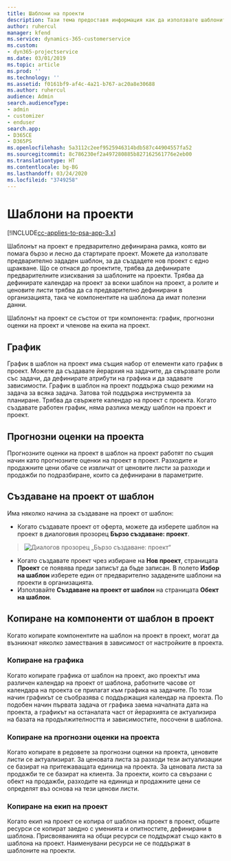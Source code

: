```yaml
---
title: Шаблони на проекти
description: Тази тема предоставя информация как да използвате шаблоните за проекти за бърза настройка на проекти.
author: ruhercul
manager: kfend
ms.service: dynamics-365-customerservice
ms.custom:
- dyn365-projectservice
ms.date: 03/01/2019
ms.topic: article
ms.prod: ''
ms.technology: ''
ms.assetid: f0161bf9-af4c-4a21-b767-ac20a8e30688
ms.author: ruhercul
audience: Admin
search.audienceType:
- admin
- customizer
- enduser
search.app:
- D365CE
- D365PS
ms.openlocfilehash: 5a3112c2eef9525946314bdb587c44904557fa52
ms.sourcegitcommit: 8c786230ef2a497280885b827162561776e2eb00
ms.translationtype: HT
ms.contentlocale: bg-BG
ms.lasthandoff: 03/24/2020
ms.locfileid: "3749258"
---
```

# <a name="project-templates"></a>Шаблони на проекти 

[!INCLUDE[cc-applies-to-psa-app-3.x](../includes/cc-applies-to-psa-app-3x.md)]

Шаблонът на проект е предварително дефинирана рамка, която ви помага бързо и лесно да стартирате проект. Можете да използвате предварително зададен шаблон, за да създадете нов проект с едно щракване. Що се отнася до проектите, трябва да дефинирате предварителните изисквания за шаблоните на проекти. Трябва да дефинирате календар на проект за всеки шаблон на проект, а ролите и ценовите листи трябва да са предварително дефинирани в организацията, така че компонентите на шаблона да имат полезни данни.

Шаблонът на проект се състои от три компонента: график, прогнозни оценки на проект и членове на екипа на проект.

## <a name="schedule"></a>График

График в шаблон на проект има същия набор от елементи като график в проект. Можете да създавате йерархия на задачите, да свързвате роли със задачи, да дефинирате атрибути на графика и да задавате зависимости. График в шаблон на проект поддържа също режими на задача за всяка задача. Затова той поддържа инструмента за планиране. Трябва да свържете календар на проект с проекта. Когато създавате работен график, няма разлика между шаблон на проект и проект.

## <a name="project-estimates"></a>Прогнозни оценки на проекта

Прогнозните оценки на проект в шаблон на проект работят по същия начин като прогнозните оценки на проект в проект. Разходите и продажните цени обаче се извличат от ценовите листи за разходи и продажби по подразбиране, които са дефинирани в параметрите.

## <a name="creating-a-project-from-a-template"></a>Създаване на проект от шаблон
 
Има няколко начина за създаване на проект от шаблон:

- Когато създавате проект от оферта, можете да изберете шаблон на проект в диалоговия прозорец **Бързо създаване: проект**.

> ![Диалогов прозорец „Бързо създаване: проект“](media/project-11.png)

- Когато създавате проект чрез избиране на **Нов проект**, страницата **Проект** се появява преди записът да бъде записан. В полето **Избор на шаблон** изберете един от предварително зададените шаблони на проекти в организацията.
- Използвайте **Създаване на проект от шаблон** на страницата **Обект на шаблон**.

## <a name="copying-components-of-template-to-project"></a>Копиране на компоненти от шаблон в проект

Когато копирате компонентите на шаблон на проект в проект, могат да възникнат няколко замествания в зависимост от настройките в проекта.

### <a name="copying-the-schedule"></a>Копиране на графика

Когато копирате графика от шаблон на проект, ако проектът има различен календар на проект от шаблона, работните часове от календара на проекта се прилагат към графика на задачите. По този начин графикът се съобразява с поддържащия календар на проекта. По подобен начин първата задача от графика заема началната дата на проекта, а графикът на останалата част от йерархията се актуализира на базата на продължителността и зависимостите, посочени в шаблона. 

### <a name="copying-project-estimates"></a>Копиране на прогнозни оценки на проекта 

Когато копирате в редовете за прогнозни оценки на проекта, ценовите листи се актуализират. За ценовата листа за разходи тези актуализации се базират на притежаващата единица на проекта. За ценовата листа за продажби те се базират на клиента. За проекти, които са свързани с обект на продажби, разходите на единица и продажните цени се определят въз основа на тези ценови листи.

### <a name="copying-a-project-team"></a>Копиране на екип на проект

Когато екип на проект се копира от шаблон на проект в проект, общите ресурси се копират заедно с уменията и опитностите, дефинирани в шаблона. Присвояванията на общи ресурси се поддържат също както в шаблона на проект. Наименувани ресурси не се поддържат в шаблоните на проекти.
